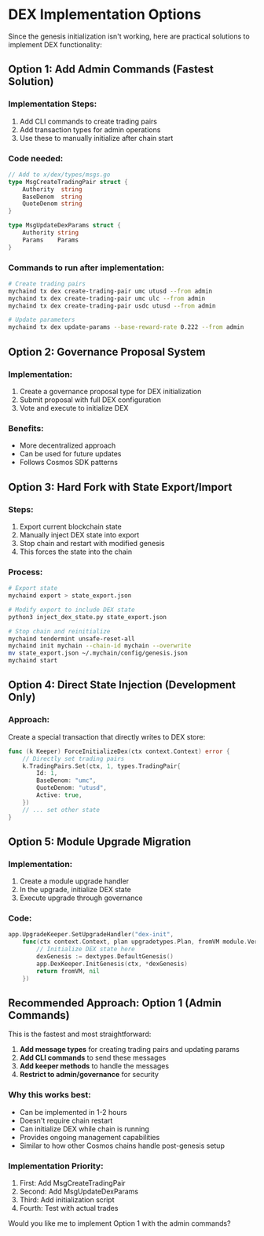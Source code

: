 # DEX Implementation Options

Since the genesis initialization isn't working, here are practical solutions to implement DEX functionality:

## Option 1: Add Admin Commands (Fastest Solution)

### Implementation Steps:
1. Add CLI commands to create trading pairs
2. Add transaction types for admin operations
3. Use these to manually initialize after chain start

### Code needed:
```go
// Add to x/dex/types/msgs.go
type MsgCreateTradingPair struct {
    Authority  string
    BaseDenom  string
    QuoteDenom string
}

type MsgUpdateDexParams struct {
    Authority string
    Params    Params
}
```

### Commands to run after implementation:
```bash
# Create trading pairs
mychaind tx dex create-trading-pair umc utusd --from admin
mychaind tx dex create-trading-pair umc ulc --from admin
mychaind tx dex create-trading-pair usdc utusd --from admin

# Update parameters
mychaind tx dex update-params --base-reward-rate 0.222 --from admin
```

## Option 2: Governance Proposal System

### Implementation:
1. Create a governance proposal type for DEX initialization
2. Submit proposal with full DEX configuration
3. Vote and execute to initialize DEX

### Benefits:
- More decentralized approach
- Can be used for future updates
- Follows Cosmos SDK patterns

## Option 3: Hard Fork with State Export/Import

### Steps:
1. Export current blockchain state
2. Manually inject DEX state into export
3. Stop chain and restart with modified genesis
4. This forces the state into the chain

### Process:
```bash
# Export state
mychaind export > state_export.json

# Modify export to include DEX state
python3 inject_dex_state.py state_export.json

# Stop chain and reinitialize
mychaind tendermint unsafe-reset-all
mychaind init mychain --chain-id mychain --overwrite
mv state_export.json ~/.mychain/config/genesis.json
mychaind start
```

## Option 4: Direct State Injection (Development Only)

### Approach:
Create a special transaction that directly writes to DEX store:
```go
func (k Keeper) ForceInitializeDex(ctx context.Context) error {
    // Directly set trading pairs
    k.TradingPairs.Set(ctx, 1, types.TradingPair{
        Id: 1,
        BaseDenom: "umc",
        QuoteDenom: "utusd",
        Active: true,
    })
    // ... set other state
}
```

## Option 5: Module Upgrade Migration

### Implementation:
1. Create a module upgrade handler
2. In the upgrade, initialize DEX state
3. Execute upgrade through governance

### Code:
```go
app.UpgradeKeeper.SetUpgradeHandler("dex-init", 
    func(ctx context.Context, plan upgradetypes.Plan, fromVM module.VersionMap) (module.VersionMap, error) {
        // Initialize DEX state here
        dexGenesis := dextypes.DefaultGenesis()
        app.DexKeeper.InitGenesis(ctx, *dexGenesis)
        return fromVM, nil
    })
```

## Recommended Approach: Option 1 (Admin Commands)

This is the fastest and most straightforward:

1. **Add message types** for creating trading pairs and updating params
2. **Add CLI commands** to send these messages  
3. **Add keeper methods** to handle the messages
4. **Restrict to admin/governance** for security

### Why this works best:
- Can be implemented in 1-2 hours
- Doesn't require chain restart
- Can initialize DEX while chain is running
- Provides ongoing management capabilities
- Similar to how other Cosmos chains handle post-genesis setup

### Implementation Priority:
1. First: Add MsgCreateTradingPair
2. Second: Add MsgUpdateDexParams  
3. Third: Add initialization script
4. Fourth: Test with actual trades

Would you like me to implement Option 1 with the admin commands?